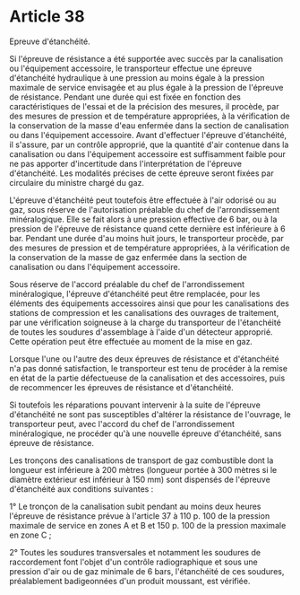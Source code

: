 # Article 38

Epreuve d'étanchéité.

Si l'épreuve de résistance a été supportée avec succès par la canalisation ou l'équipement accessoire, le transporteur effectue une épreuve d'étanchéité hydraulique à une pression au moins égale à la pression maximale de service envisagée et au plus égale à la pression de l'épreuve de résistance. Pendant une durée qui est fixée en fonction des caractéristiques de l'essai et de la précision des mesures, il procède, par des mesures de pression et de température appropriées, à la vérification de la conservation de la masse d'eau enfermée dans la section de canalisation ou dans l'équipement accessoire. Avant d'effectuer l'épreuve d'étanchéité, il s'assure, par un contrôle approprié, que la quantité d'air contenue dans la canalisation ou dans l'équipement accessoire est suffisamment faible pour ne pas apporter d'incertitude dans l'interprétation de l'épreuve d'étanchéité. Les modalités précises de cette épreuve seront fixées par circulaire du ministre chargé du gaz.

L'épreuve d'étanchéité peut toutefois être effectuée à l'air odorisé ou au gaz, sous réserve de l'autorisation préalable du chef de l'arrondissement minéralogique. Elle se fait alors à une pression effective de 6 bar, ou à la pression de l'épreuve de résistance quand cette dernière est inférieure à 6 bar. Pendant une durée d'au moins huit jours, le transporteur procède, par des mesures de pression et de température appropriées, à la vérification de la conservation de la masse de gaz enfermée dans la section de canalisation ou dans l'équipement accessoire.

Sous réserve de l'accord préalable du chef de l'arrondissement minéralogique, l'épreuve d'étanchéité peut être remplacée, pour les éléments des équipements accessoires ainsi que pour les canalisations des stations de compression et les canalisations des ouvrages de traitement, par une vérification soigneuse à la charge du transporteur de l'étanchéité de toutes les soudures d'assemblage à l'aide d'un détecteur approprié. Cette opération peut être effectuée au moment de la mise en gaz.

Lorsque l'une ou l'autre des deux épreuves de résistance et d'étanchéité n'a pas donné satisfaction, le transporteur est tenu de procéder à la remise en état de la partie défectueuse de la canalisation et des accessoires, puis de recommencer les épreuves de résistance et d'étanchéité.

Si toutefois les réparations pouvant intervenir à la suite de l'épreuve d'étanchéité ne sont pas susceptibles d'altérer la résistance de l'ouvrage, le transporteur peut, avec l'accord du chef de l'arrondissement minéralogique, ne procéder qu'à une nouvelle épreuve d'étanchéité, sans épreuve de résistance.

Les tronçons des canalisations de transport de gaz combustible dont la longueur est inférieure à 200 mètres (longueur portée à 300 mètres si le diamètre extérieur est inférieur à 150 mm) sont dispensés de l'épreuve d'étanchéité aux conditions suivantes :

1° Le tronçon de la canalisation subit pendant au moins deux heures l'épreuve de résistance prévue à l'article 37 à 110 p. 100 de la pression maximale de service en zones A et B et 150 p. 100 de la pression maximale en zone C ;

2° Toutes les soudures transversales et notamment les soudures de raccordement font l'objet d'un contrôle radiographique et sous une pression d'air ou de gaz minimale de 6 bars, l'étanchéité de ces soudures, préalablement badigeonnées d'un produit moussant, est vérifiée.
